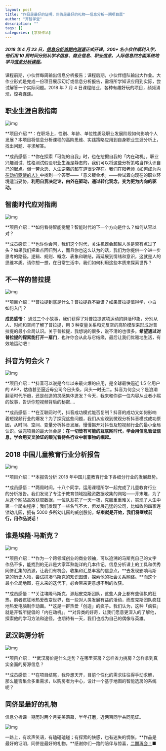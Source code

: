 ```yaml
---
layout: post
title: "作品是最好的证明，同侪是最好的礼物——信息分析一期项目展"
author: "开智学堂"
description: ""
tags: []
categories: [学员作品]
---
```


##### 2018 年 4 月 23 日，[信息分析首期内测课](https://mp.weixin.qq.com/s?__biz=MzA4ODM4ODQ3MQ==&mid=2651936738&idx=1&sn=8837d811a083d33bc029b98191a8c191&chksm=8bcf11fabcb898eccea453bf9201202bd6cdbf216ef12045559f0e3bf39a876de1487b7127b3&scene=21#wechat_redirect)正式开课，200+ 名小伙伴顺利入学，他们用 10 周时间分别从学术信息、商业信息、职业信息、人际信息四方面系统地学习[信息分析课程](https://mp.weixin.qq.com/s?__biz=MzA4ODM4ODQ3MQ==&mid=2651936700&idx=2&sn=1b1d3890ac51da02642660c45ed73744&chksm=8bcf11a4bcb898b2f1e682a705acdaa326bd550c2ea1694b5b794d17319e57cce19131a8092f&scene=21#wechat_redirect)。

课程前期，小伙伴每周输出信息分析报告；课程后期，小伙伴组队输出大作业。大作业形式是完成一份项目展示幻灯或信息分析报告，需将所学知识应用到实际，尝试解答一个实际问题。2018 年 7 月 4 日课程结业，各种有趣好玩的项目，频频涌现，惊喜连连。

## 职业生涯自救指南

![img](https://mmbiz.qpic.cn/mmbiz_jpg/ice5enJHe2Thje6QibgcviadUNOToZGagaNzEFHWGXA0MCib8G5ibmpfKVzLuSpHGXjIWyKYHS24u9MwzbnMichX5Dog/640?wx_fmt=jpeg)

**项目介绍 **：在职场上，性别、年龄、单位性质及职业发展阶段如何影响个人发展？本项目将信息分析课程的高阶思维、实践策略应用到自身职业生涯分析上，找出问题、寻求解答。

**成员感悟：**你在探索「可能的自我」时，也在挖掘自我的「内在动机」。职业兴趣测试、性格测试假设职业生涯是静态的，我们可以将这些分析策略当作认识自己的起点。但一劳永逸、人生逆袭的超车道很少存在。我们在阳老师[《如何成为内在动机驱使的人》](https://mp.weixin.qq.com/s?__biz=MzA4ODM4ODQ3MQ==&mid=2651933829&idx=3&sn=bddee7e436079fb0e6f8acd159a3299e&chksm=8bcf0a9dbcb8838bdeda18f0359f3c1bbf064a38f424b8c6eca6fe4b004dc7ee61a043d&scene=21#wechat_redirect)中找到一个答案——「意义镀金术」——尝试着向现在的职业环境适当妥协，**利用自我决定论，由外在驱动，通过转化观念，变为更为内向的驱动。**

## 智能时代应对指南

![img](https://mmbiz.qpic.cn/mmbiz_jpg/ice5enJHe2Thje6QibgcviadUNOToZGagaNm1hvNA5PwIWkH78SnhyhToJQicT2YibPeHibUzibSpUaL5yqkNN9Ld0e8Q/640?wx_fmt=jpeg)

**项目介绍：**如何看待智能觉醒？智能时代的下一个方向是什么？如何从容以对？

**成员感悟：**也许你会问，我们这个时代，关注机器会超越人类是否有点过了头？如果我们把重点回归到人，而且你也这么认为的话，我们为你提供一个进一步思考的路径。逻辑、规则、概念、表象和联结，再延展到情绪和意识，这就是人的思维本质。请你想一想，在日常生活中，我们如何利用这些本质来探索世界？

## 不一样的普拉提

![img](https://mmbiz.qpic.cn/mmbiz_jpg/ice5enJHe2Thje6QibgcviadUNOToZGagaN06yEek0AAEl3jzkA2Wwc83Ns1nppj8VXsSQFISSwmy2Go2Z07jfxUQ/640?wx_fmt=jpeg)

**项目介绍：**普拉提到底是什么？普拉提靠不靠谱？如果普拉提值得学，小白如何入门？

**成员感悟：** 通过三个小故事，我们获得了对普拉提这项运动的鲜活印象，分别从人、时间和空间了解了普拉提，用 3 种变量关系和元反空的高阶模型来形成对普拉提的最小全局认识。关于普拉提，我想说的很多，说不清的也很多。**希望通过对普拉提的探索能打开一扇门**，也许你会从此与它结缘，最后让我们优雅地生活，有效地运动吧！

## 抖音为何会火？

![img](https://mmbiz.qpic.cn/mmbiz_jpg/ice5enJHe2Thje6QibgcviadUNOToZGagaNXhKMgCa40dcPWPgwYLmoFxMvl7hu90bArtwTBfPx4QU591JRefI64w/640?wx_fmt=jpeg)

**项目介绍：**抖音可以说是今年以来最火爆的应用，是全球最快逼近 1.5 亿用户的 APP，估值甚至逼近母公司今日头条，风头一时无二。抖音为何会火？是浪潮翻滚时代所趋，还是创造的灵感集体迸发？今天，我来和你讲一位内容从业者小熙的故事，告诉你短视频背后的秘密….

**成员感悟：**在互联网时代，抖音成功模式能否复制？抖音的成功又如何影响着短视频行业的爆发？为了探究这些问题，我们从宏观到微观分析抖音模式成功原因，从时间、空间、变量分析抖音发展，慢慢揭开对抖音及短视频行业的最小全局认识。做完项目的最大体会是：**在一切皆有可能的互联网时代，学会用信息验证信息，学会用交叉验证的眼光看待各行业中新事物的崛起。**

## 2018 中国儿童教育行业分析报告

![img](https://mmbiz.qpic.cn/mmbiz_jpg/ice5enJHe2Thje6QibgcviadUNOToZGagaNeSlwib15Ez892EuVlpcRAMGv3ZJ7VCVYYBPoMWUG5gJxzAct40zb8Fg/640?wx_fmt=jpeg)

**项目介绍：**本报告分析 2018 年中国儿童教育行业下各细分行业的发展趋势。

**成员感悟：**两周时间，十八个同学，运用课程所学一起完成了儿童教育行业的分析报告。我们发现了专注于教育领域投融资数据收集的网站——芥末堆，为了从这个网站高效获取数据，一位队友花了一天一夜，克服重重难关，实现了人生中第一个爬虫程序；我们发现了一些名气不大，但发展迅猛的公司，比如收购四家连锁幼儿园，拥有 5000 多所幼儿园的威创股份。**结束就是开始，我们将继续前行，用作品说话！**

## 谁是埃隆·马斯克？

![img](https://mmbiz.qpic.cn/mmbiz_jpg/ice5enJHe2Thje6QibgcviadUNOToZGagaNVm7dTUKdZEwqeBiadbRgIGAAGsMYibutW2VIlmRM5M4LaHM0dC9Z2v3A/640?wx_fmt=jpeg)

**项目介绍：**作为一个跨领域创业的商业领袖，可以追溯的马斯克自己的文字作品不多，能找到的无非是大家耳熟能详的几本传记。信息分析课上的工具和优秀同侪汇集的资源，让我们有机会，收集和汇总丰富的信息点，**去发现影响马斯克的历史人物，尝试拼凑马斯克的知识图谱，探索他的社会关系网络。**而这个最小全局地图，在未来的迭代下，必会带来更意想不到的收获。

**成员感悟：**关注埃隆马斯克，源起皮克斯团队，这些人身上都有些偏执的狂热，前者疯狂地热爱改变世界，做一些对人类发展有益的活动，而皮克斯团队疯狂地热爱电脑制作动画。**这是一群热爱「创造」的疯子。我们认为，这种「疯狂」就是开智所提倡的「内在动机」。**对异类的好奇，让我们愿意更深入的了解他，探索他的学习方法和途径，也期待有一天，我们也成为自己的偶像与英雄。

## 武汉购房分析

![img](https://mmbiz.qpic.cn/mmbiz_jpg/ice5enJHe2Thje6QibgcviadUNOToZGagaNUdgicOHNlcZXSvwYv7icsRhoQssiaWxZJn6DicgdVDibXibr7Kg9oXCQbHQQ/640?wx_fmt=jpeg)

**项目介绍： **武汉房价是什么走势？在哪里买房？怎样省力挑房？怎样拿到真实全面的房源信息？

**成员感悟：**在项目结尾，我异想天开，目前个性化的需求往往得手动求解，那么能否集合多重需求，以购房者为中心，设计一个基于地图的智能选房的系统呢？

## 同侪是最好的礼物

信息分析课一期历时两个月完美落幕，半年打磨，近两百同学共同见证。

![img](https://mmbiz.qpic.cn/mmbiz_png/ice5enJHe2Thje6QibgcviadUNOToZGagaNMOMTUpXgjHAoGwCBjiaqXoxeDicCh8x47odcD6xQfLenqm08lxYdaiaDA/640?wx_fmt=png)

一路上，有欢声笑语，有磕碰磕碰；有探索的快感，也有迷失的惆怅。**作品是最好的证明，同侪是最好的礼物。**感谢你们一路的陪伴与惊喜，[二期再会！](https://mp.weixin.qq.com/s?__biz=MzA4ODM4ODQ3MQ==&mid=2651936700&idx=2&sn=1b1d3890ac51da02642660c45ed73744&chksm=8bcf11a4bcb898b2f1e682a705acdaa326bd550c2ea1694b5b794d17319e57cce19131a8092f&scene=21#wechat_redirect)■

